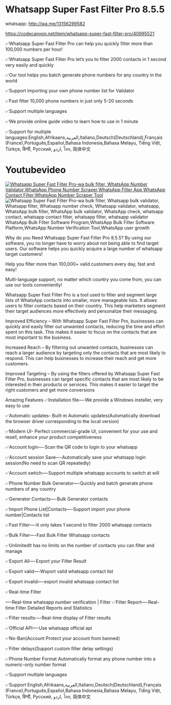 # Whatsapp Super Fast Filter Pro 8.5.5

 whatsapp: http://wa.me/13156299582

https://codecanyon.net/item/whatsapp-super-fast-filter-pro/40995521

✅Whatsapp Super Fast Filter Pro can help you quickly filter more than 100,000 numbers per hour!

✅Whatsapp Super Fast Filter Pro let’s you to filter 2000 contacts in 1 second very easily and quickly

✅Our tool helps you batch generate phone numbers for any country in the world

✅Support importing your own phone number list for Validator

✅Fast filter 10,000 phone numbers in just only 5-20 seconds

✅Support multiple languages

✅We provide online guide video to learn how to use in 1 minute

✅Support for multiple languages:English,Afrikaans,العربية,Italiano,Deutsch(Deutschland),Français (France),Português,Español,Bahasa Indonesia,Bahasa Melayu, Tiếng Việt, Türkçe, हिन्दी, Русский, اردو, ไทย, 简体中文

# Youtubevideo
  <a href="https://youtu.be/36fJsciq8Q4" target="_blank">
     <img src="https://i.ibb.co/xzxBQWw/ytbdemo.png" alt="Whatsapp Super Fast Filter Pro-wa bulk filter, WhatsApp Number Validator,WhatsApp Phone Number Scraper,WhatsApp Filter App,WhatsApp Contact Filter,WhatsApp Number Scraper Tool" />
  </a>
  
  <img src="https://i.ibb.co/t2vQ6WS/descpriton.png" alt="Whatsapp Super Fast Filter Pro-wa bulk filter, Whatsapp bulk validator, Whatsapp filter, Whatsapp number check, Whatsapp validator, whatsapp, WhatsApp bulk filter, WhatsApp bulk validator, WhatsApp check, whatsapp contact, whatsapp contact filter, whatsapp filter, whatsapp validator WhatsApp Bulk Filter Software Program,WhatsApp Bulk Filter Software Platform,WhatsApp Number Verification Tool,WhatsApp user growth"/>

Why do you Need Whatsapp Super Fast Filter Pro 8.5.5?
By using our software, you no longer have to worry about not being able to find target users. Our software helps you quickly acquire a large number of whatsapp target customers!

Help you filter more than 100,000+ valid customers every day, fast and easy!

Multi-language support, no matter which country you come from, you can use our tools conveniently!

Whatsapp Super Fast Filter Pro is a tool used to filter and segment large lists of WhatsApp contacts into smaller, more manageable lists. It allows users to filter contacts based on their country. This help marketers segment their target audiences more effectively and personalize their messaging.

Improved Efficiency – With Whatsapp Super Fast Filter Pro, businesses can quickly and easily filter out unwanted contacts, reducing the time and effort spent on this task. This makes it easier to focus on the contacts that are most important to the business.

Increased Reach – By filtering out unwanted contacts, businesses can reach a larger audience by targeting only the contacts that are most likely to respond. This can help businesses to increase their reach and get more customers.

Improved Targeting – By using the filters offered by Whatsapp Super Fast Filter Pro, businesses can target specific contacts that are most likely to be interested in their products or services. This makes it easier to target the right customers and get more conversions

Amazing Features
✅Installation file—-We provide a Windows installer, very easy to use

✅Automatic updates- Built-in Automatic updates(Automatically download the browser driver corresponding to the local version)

✅Modern UI- Perfect commercial-grade UI, convenient for your use and resell, enhance your product competitiveness

✅Account login—-Scan the QR code to login to your whatsapp

✅Account session Save—-Automatically save your whatsapp login session(No need to scan QR repeatedly)

✅Account swtich—-Support multiple whatsapp accounts to switch at will

✅Phone Number Bulk Generator—-Quickly and batch generate phone numbers of any country

✅Generator Contacts—-Bulk Generator contacts

✅Import Phone List|Contacts—-Support import your phone number|Contacts list

✅Fast Filter—-It only takes 1 second to filter 2000 whatsapp contacts

✅Bulk Filter—-Fast Bulk Filter Whatsapp contacts

✅UnlimitedIt has no limits on the number of contacts you can filter and manage

✅Export All—-Export your Filter Result

✅Export valid—-Wxport valid whatsapp contact list

✅Export invalid—-export invalid whatsapp contact list

✅Real-time Filter

—-Real-time whatsapp number verification | Filter
✅Filter Report—-Real-time Filter Detailed Reports and Statistics

✅Filter results—-Real-time display of Filter results

✅Official API—-Use whatsapp official api

✅No-Ban(Account Protect your account from banned)

✅Filter delays(Support custom filter delay settings)

✅Phone Number Format Automatically format any phone number into a numeric-only number format

✅Support multiple languages

✅Support English,Afrikaans,العربية,Italiano,Deutsch(Deutschland),Français (France),Português,Español,Bahasa Indonesia,Bahasa Melayu, Tiếng Việt, Türkçe, हिन्दी, Русский, اردو, ไทย, 简体中文
